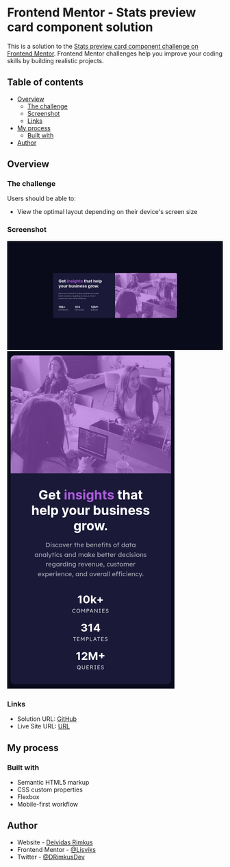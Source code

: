 # Frontend Mentor - Stats preview card component solution

This is a solution to the [Stats preview card component challenge on Frontend Mentor](https://www.frontendmentor.io/challenges/stats-preview-card-component-8JqbgoU62). Frontend Mentor challenges help you improve your coding skills by building realistic projects.

## Table of contents

- [Overview](#overview)
  - [The challenge](#the-challenge)
  - [Screenshot](#screenshot)
  - [Links](#links)
- [My process](#my-process)
  - [Built with](#built-with)
- [Author](#author)

## Overview

### The challenge

Users should be able to:

- View the optimal layout depending on their device's screen size

### Screenshot

![Desktop](./screenshots/desktop.png)
![Mobile](./screenshots/mobile.png)

### Links

- Solution URL: [GitHub](https://github.com/Lisviks/stats-preview-card-frontendmentor)
- Live Site URL: [URL](https://lisviks.github.io/stats-preview-card-frontendmentor/)

## My process

### Built with

- Semantic HTML5 markup
- CSS custom properties
- Flexbox
- Mobile-first workflow

## Author

- Website - [Deividas Rimkus](https://www.your-site.com)
- Frontend Mentor - [@Lisviks](https://www.frontendmentor.io/profile/Lisviks)
- Twitter - [@DRimkusDev](https://www.twitter.com/DRimkusDev)
